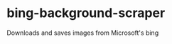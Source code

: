 bing-background-scraper
==========================

Downloads and saves images from Microsoft's bing